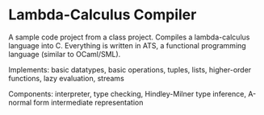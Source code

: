 # Lambda-Calculus Compiler
A sample code project from a class project. Compiles a lambda-calculus language into C. Everything is written in ATS, a functional programming language (similar to OCaml/SML).

Implements: basic datatypes, basic operations, tuples, lists, higher-order functions, lazy evaluation, streams

Components: interpreter, type checking, Hindley-Milner type inference, A-normal form intermediate representation
